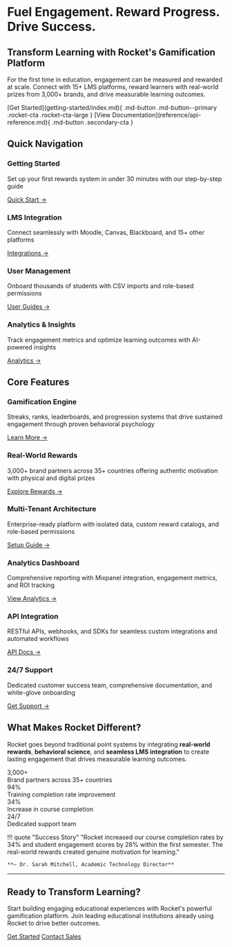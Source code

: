 # Fuel Engagement. Reward Progress. Drive Success.

<div class="cedar-hero-section" markdown>

<div class="hero-content" markdown>

## Transform Learning with Rocket's Gamification Platform

For the first time in education, engagement can be measured and rewarded at scale. Connect with 15+ LMS platforms, reward learners with real-world prizes from 3,000+ brands, and drive measurable learning outcomes.

<div class="hero-buttons" markdown>
[Get Started](getting-started/index.md){ .md-button .md-button--primary .rocket-cta .rocket-cta-large }
[View Documentation](reference/api-reference.md){ .md-button .secondary-cta }
</div>

</div>

</div>

## Quick Navigation

<div class="cedar-navigation-grid">

<div class="cedar-nav-card">
<div class="card-icon-wrapper primary-icon">
<span class="cedar-nav-icon"></span>
</div>
<h3>Getting Started</h3>
<p>Set up your first rewards system in under 30 minutes with our step-by-step guide</p>
<a href="getting-started/index.html" class="card-link">Quick Start →</a>
</div>

<div class="cedar-nav-card">
<div class="card-icon-wrapper secondary-icon">
<span class="cedar-nav-icon"></span>
</div>
<h3>LMS Integration</h3>
<p>Connect seamlessly with Moodle, Canvas, Blackboard, and 15+ other platforms</p>
<a href="integrations/index.html" class="card-link">Integrations →</a>
</div>

<div class="cedar-nav-card">
<div class="card-icon-wrapper tertiary-icon">
<span class="cedar-nav-icon"></span>
</div>
<h3>User Management</h3>
<p>Onboard thousands of students with CSV imports and role-based permissions</p>
<a href="user-guides/administrators.html" class="card-link">User Guides →</a>
</div>

<div class="cedar-nav-card">
<div class="card-icon-wrapper accent-icon">
<span class="cedar-nav-icon"></span>
</div>
<h3>Analytics & Insights</h3>
<p>Track engagement metrics and optimize learning outcomes with AI-powered insights</p>
<a href="analytics/index.html" class="card-link">Analytics →</a>
</div>

</div>

## Core Features

<div class="cedar-features-grid">

<div class="cedar-feature-card">
<div class="feature-icon-wrapper gamification-icon">
<span class="cedar-feature-icon"></span>
</div>
<h3>Gamification Engine</h3>
<p>Streaks, ranks, leaderboards, and progression systems that drive sustained engagement through proven behavioral psychology</p>
<a href="configuration/points-activities.html" class="feature-link">Learn More →</a>
</div>

<div class="cedar-feature-card">
<div class="feature-icon-wrapper rewards-icon">
<span class="cedar-feature-icon"></span>
</div>
<h3>Real-World Rewards</h3>
<p>3,000+ brand partners across 35+ countries offering authentic motivation with physical and digital prizes</p>
<a href="configuration/rewards-system.html" class="feature-link">Explore Rewards →</a>
</div>

<div class="cedar-feature-card">
<div class="feature-icon-wrapper architecture-icon">
<span class="cedar-feature-icon"></span>
</div>
<h3>Multi-Tenant Architecture</h3>
<p>Enterprise-ready platform with isolated data, custom reward catalogs, and role-based permissions</p>
<a href="configuration/roles-permissions.html" class="feature-link">Setup Guide →</a>
</div>

<div class="cedar-feature-card">
<div class="feature-icon-wrapper analytics-icon">
<span class="cedar-feature-icon"></span>
</div>
<h3>Analytics Dashboard</h3>
<p>Comprehensive reporting with Mixpanel integration, engagement metrics, and ROI tracking</p>
<a href="analytics/index.html" class="feature-link">View Analytics →</a>
</div>

<div class="cedar-feature-card">
<div class="feature-icon-wrapper api-icon">
<span class="cedar-feature-icon"></span>
</div>
<h3>API Integration</h3>
<p>RESTful APIs, webhooks, and SDKs for seamless custom integrations and automated workflows</p>
<a href="reference/api-reference.html" class="feature-link">API Docs →</a>
</div>

<div class="cedar-feature-card">
<div class="feature-icon-wrapper support-icon">
<span class="cedar-feature-icon"></span>
</div>
<h3>24/7 Support</h3>
<p>Dedicated customer success team, comprehensive documentation, and white-glove onboarding</p>
<a href="support/index.html" class="feature-link">Get Support →</a>
</div>

</div>

## What Makes Rocket Different?

<div class="differentiator-section">

<p>Rocket goes beyond traditional point systems by integrating <strong>real-world rewards</strong>, <strong>behavioral science</strong>, and <strong>seamless LMS integration</strong> to create lasting engagement that drives measurable learning outcomes.</p>

<div class="cedar-stats-grid">

<div class="cedar-stat-card">
<div class="stat-number">3,000+</div>
<div class="stat-label">Brand partners across 35+ countries</div>
</div>

<div class="cedar-stat-card">
<div class="stat-number">94%</div>
<div class="stat-label">Training completion rate improvement</div>
</div>

<div class="cedar-stat-card">
<div class="stat-number">34%</div>
<div class="stat-label">Increase in course completion</div>
</div>

<div class="cedar-stat-card">
<div class="stat-number">24/7</div>
<div class="stat-label">Dedicated support team</div>
</div>

</div>

</div>

!!! quote "Success Story"
    "Rocket increased our course completion rates by 34% and student engagement scores by 28% within the first semester. The real-world rewards created genuine motivation for learning."
    
    **— Dr. Sarah Mitchell, Academic Technology Director**

---

<div class="cedar-cta-section">

<div class="cta-content">

<h2>Ready to Transform Learning?</h2>

<p>Start building engaging educational experiences with Rocket's powerful gamification platform. Join leading educational institutions already using Rocket to drive better outcomes.</p>

<div class="cta-buttons">
<a href="getting-started/index.html" class="md-button md-button--primary rocket-cta rocket-cta-large">Get Started</a>
<a href="support/contact.html" class="md-button secondary-cta">Contact Sales</a>
</div>

</div>

</div>


